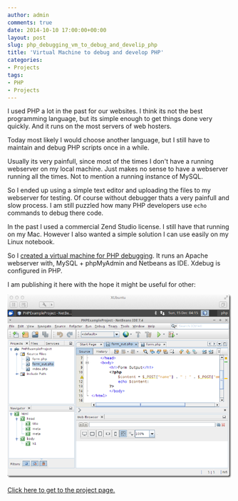 ```yaml
---
author: admin
comments: true
date: 2014-10-10 17:00:00+00:00
layout: post
slug: php_debugging_vm_to_debug_and_develip_php
title: 'Virtual Machine to debug and develop PHP'
categories:
- Projects
tags:
- PHP
- Projects
---
```


I used PHP a lot in the past for our websites. I think its not the best programming language, but its simple enough to get things done very quickly. And it runs on the most servers of web hosters.

Today most likely I would choose another language, but I still have to maintain and debug PHP scripts once in a while. 

Usually its very painfull, since most of the times I don't have a running webserver on my local machine. Just makes no sense to have a webserver running all the times. Not to mention a running instance of MySQL.

So I ended up using a simple text editor and uploading the files to my webserver for testing. 
Of course without debugger thats a very painfull and slow process. I am still puzzled how many PHP developers use <code>echo</code> commands to debug there code.

In the past I used a commercial Zend Studio license. I still have that running on my Mac. However I also wanted a simple solution I can use easily on my Linux notebook.

So I [created a virtual machine for PHP debugging](/projects/php-debugging-vm/index.html). It runs an Apache webserver with, MySQL + phpMyAdmin and Netbeans as IDE. Xdebug is configured in PHP. 

I am publishing it here with the hope it might be useful for other:

![image](/projects/php-debugging-vm/vm1.png)

[Click here to get to the project page.](/projects/php-debugging-vm/index.html)




